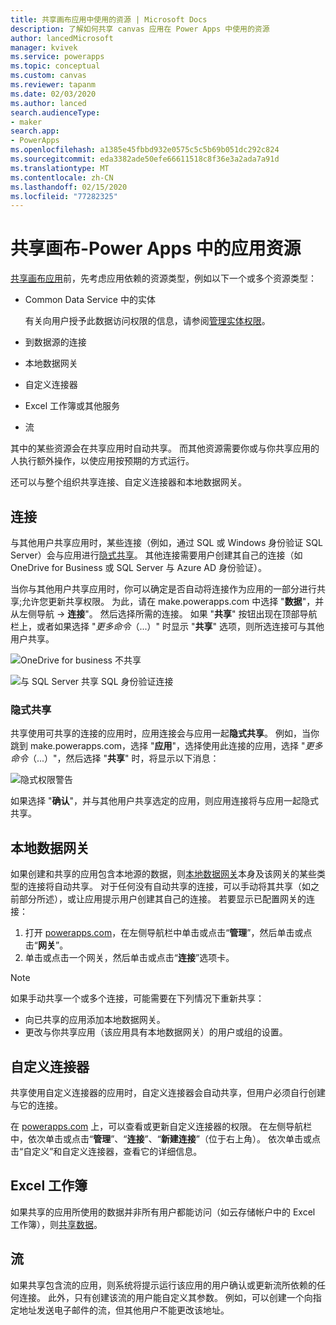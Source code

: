 ```yaml
---
title: 共享画布应用中使用的资源 | Microsoft Docs
description: 了解如何共享 canvas 应用在 Power Apps 中使用的资源
author: lancedMicrosoft
manager: kvivek
ms.service: powerapps
ms.topic: conceptual
ms.custom: canvas
ms.reviewer: tapanm
ms.date: 02/03/2020
ms.author: lanced
search.audienceType:
- maker
search.app:
- PowerApps
ms.openlocfilehash: a1385e45fbbd932e0575c5c5b69b051dc292c824
ms.sourcegitcommit: eda3382ade50efe66611518c8f36e3a2ada7a91d
ms.translationtype: MT
ms.contentlocale: zh-CN
ms.lasthandoff: 02/15/2020
ms.locfileid: "77282325"
---
```

# <a name="share-canvas-app-resources-in-power-apps"></a>共享画布-Power Apps 中的应用资源

[共享画布应用](share-app.md)前，先考虑应用依赖的资源类型，例如以下一个或多个资源类型：

* Common Data Service 中的实体

    有关向用户授予此数据访问权限的信息，请参阅[管理实体权限](share-app.md#manage-entity-permissions)。
    
* 到数据源的连接
* 本地数据网关
* 自定义连接器
* Excel 工作簿或其他服务
* 流

其中的某些资源会在共享应用时自动共享。 而其他资源需要你或与你共享应用的人执行额外操作，以使应用按预期的方式运行。

还可以与整个组织共享连接、自定义连接器和本地数据网关。

## <a name="connections"></a>连接

与其他用户共享应用时，某些连接（例如，通过 SQL 或 Windows 身份验证 SQL Server）会与应用进行[隐式共享](share-app-resources.md#implicit-sharing)。 其他连接需要用户创建其自己的连接（如 OneDrive for Business 或 SQL Server 与 Azure AD 身份验证）。

当你与其他用户共享应用时，你可以确定是否自动将连接作为应用的一部分进行共享;允许您更新共享权限。 为此，请在 make.powerapps.com 中选择 "**数据**"，并从左侧导航 -> **连接**"。 然后选择所需的连接。 如果 "**共享**" 按钮出现在顶部导航栏上，或者如果选择 "*更多命令*（...）" 时显示 "**共享**" 选项，则所选连接可与其他用户共享。

  ![OneDrive for business 不共享](./media/share-app-resources/shared-connections-odb.png)

  ![与 SQL Server 共享 SQL 身份验证连接](./media/share-app-resources/shared-connections-sqlauth.png)

### <a name="implicit-sharing"></a>隐式共享

共享使用可共享的连接的应用时，应用连接会与应用一起**隐式共享**。 例如，当你跳到 make.powerapps.com，选择 "**应用**"，选择使用此连接的应用，选择 "*更多命令*（...）"，然后选择 "**共享**" 时，将显示以下消息：

  ![隐式权限警告](./media/share-app-resources/share-app-implicit-permission.png)

如果选择 "**确认**"，并与其他用户共享选定的应用，则应用连接将与应用一起隐式共享。

## <a name="on-premises-data-gateways"></a>本地数据网关
如果创建和共享的应用包含本地源的数据，则[本地数据网关](gateway-management.md)本身及该网关的某些类型的连接将自动共享。 对于任何没有自动共享的连接，可以手动将其共享（如之前部分所述），或让应用提示用户创建其自己的连接。 若要显示已配置网关的连接：

1. 打开 [powerapps.com](https://make.powerapps.com?utm_source=padocs&utm_medium=linkinadoc&utm_campaign=referralsfromdoc)，在左侧导航栏中单击或点击“**管理**”，然后单击或点击“**网关**”。
2. 单击或点击一个网关，然后单击或点击“**连接**”选项卡。

> [!NOTE]
> 如果手动共享一个或多个连接，可能需要在下列情况下重新共享：

* 向已共享的应用添加本地数据网关。
* 更改与你共享应用（该应用具有本地数据网关）的用户或组的设置。

## <a name="custom-connectors"></a>自定义连接器
共享使用自定义连接器的应用时，自定义连接器会自动共享，但用户必须自行创建与它的连接。

在 [powerapps.com](https://make.powerapps.com?utm_source=padocs&utm_medium=linkinadoc&utm_campaign=referralsfromdoc) 上，可以查看或更新自定义连接器的权限。 在左侧导航栏中，依次单击或点击“**管理**”、“**连接**”、“**新建连接**”（位于右上角）。 依次单击或点击“自定义”和自定义连接器，查看它的详细信息。

## <a name="excel-workbooks"></a>Excel 工作簿
如果共享的应用所使用的数据并非所有用户都能访问（如云存储帐户中的 Excel 工作簿），则[共享数据](share-app-data.md)。

## <a name="flows"></a>流
如果共享包含流的应用，则系统将提示运行该应用的用户确认或更新流所依赖的任何连接。 此外，只有创建该流的用户能自定义其参数。 例如，可以创建一个向指定地址发送电子邮件的流，但其他用户不能更改该地址。

